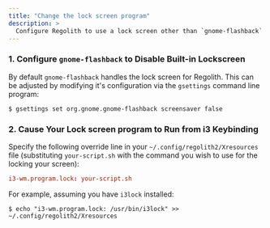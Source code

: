 ```yaml
---
title: "Change the lock screen program"
description: >
  Configure Regolith to use a lock screen other than `gnome-flashback`
---
```


### 1. Configure `gnome-flashback` to Disable Built-in Lockscreen

By default `gnome-flashback` handles the lock screen for Regolith. This can be adjusted by modifying it's configuration via the `gsettings` command line program:

```console
$ gsettings set org.gnome.gnome-flashback screensaver false
```

### 2. Cause Your Lock screen program to Run from i3 Keybinding

Specify the following override line in your `~/.config/regolith2/Xresources` file (substituting `your-script.sh` with the command you wish to use for the locking your screen):

```toml
i3-wm.program.lock: your-script.sh
```

For example, assuming you have `i3lock` installed:

```console
$ echo "i3-wm.program.lock: /usr/bin/i3lock" >> ~/.config/regolith2/Xresources
```
